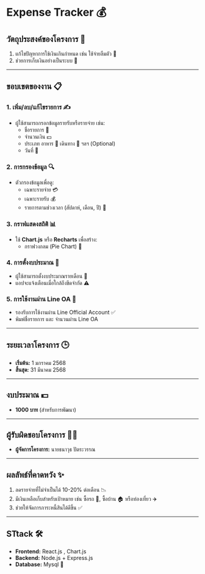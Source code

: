 # Expense Tracker 💰

## วัตถุประสงค์ของโครงการ 🎯
1. แก้ไขปัญหาการใช้เงินเกินกำหนด เช่น ใช้จ่ายลืมตัว 💸
2. ช่วยการเก็บเงินอย่างเป็นระบบ 🏦

---

## ขอบเขตของงาน 📋

### 1. เพิ่ม/ลบ/แก้ไขรายการ ✍️
- ผู้ใช้สามารถกรอกข้อมูลรายรับหรือรายจ่าย เช่น:
  - ชื่อรายการ 📝
  - จำนวนเงิน 💵
  - ประเภท อาหาร 🍔 เดินทาง 🚗 ฯลฯ (Optional)
  - วันที่ 📅

### 2. การกรองข้อมูล 🔍
- ตัวกรองข้อมูลเพื่อดู:
  - เฉพาะรายจ่าย 💳
  - เฉพาะรายรับ 💰
  - รายการตามช่วงเวลา (สัปดาห์, เดือน, ปี) 📆

### 3. กราฟแสดงสถิติ 📊
- ใช้ **Chart.js** หรือ **Recharts** เพื่อสร้าง:
  - กราฟวงกลม (Pie Chart) 🥧
    
### 4. การตั้งงบประมาณ 📏
- ผู้ใช้สามารถตั้งงบประมาณรายเดือน 💼
- แอปจะแจ้งเตือนเมื่อใกล้ถึงขีดจำกัด ⚠️

### 5. การใช้งานผ่าน Line OA 📱
- รองรับการใช้งานผ่าน Line Official Account ✅
- พิมพ์ชื่อรายการ และ จำนวนผ่าน Line OA 
  
---

## ระยะเวลาโครงการ 🕒
- **เริ่มต้น:** 1 มกราคม 2568  
- **สิ้นสุด:** 31 มีนาคม 2568  

---

## งบประมาณ 💵
- **1000 บาท** (สำหรับการพัฒนา)

---

## ผู้รับผิดชอบโครงการ 👨‍💼
- **ผู้จัดการโครงการ:** นายธนาวุธ ปัตระวรรณ

---

## ผลลัพธ์ที่คาดหวัง ✨
1. ลดรายจ่ายที่ไม่จำเป็นได้ 10-20% ต่อเดือน 📉
2. มีเงินเหลือเก็บสำหรับเป้าหมาย เช่น ซื้อรถ 🚗, ซื้อบ้าน 🏠 หรือท่องเที่ยว ✈️
3. ช่วยให้จัดการภาระหนี้สินได้ดีขึ้น ✅

---

## STtack 🛠️
- **Frontend:** React.js , Chart.js 
- **Backend:** Node.js + Express.js 
- **Database:** Mysql 📂  
